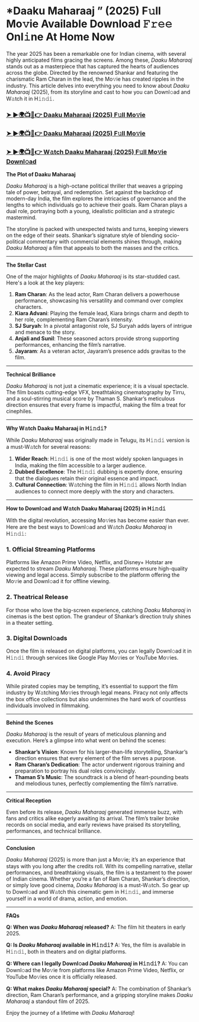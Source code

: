 # *Daaku Maharaaj ” (2025) F𝚞ll Mo𝚟ie Available Download 𝙵𝚛𝚎𝚎 Onl𝚒ne At Home Now

The year 2025 has been a remarkable one for Indian cinema, with several highly anticipated films gracing the screens. Among these, *Daaku Maharaaj* stands out as a masterpiece that has captured the hearts of audiences across the globe. Directed by the renowned Shankar and featuring the charismatic Ram Charan in the lead, the Mo𝚟ie has created ripples in the industry. This article delves into everything you need to know about *Daaku Maharaaj* (2025), from its storyline and cast to how you can Downl𝚘ad and W𝚊tch it in H𝚒𝚗𝚍𝚒.

<h3><a href="https://t.co/INIA8SLtJ6">➤ ►🌍📺📱👉 Daaku Maharaaj (2025) F𝚞ll Mo𝚟ie</a></h3>

<h3><a href="https://t.co/INIA8SLtJ6">➤ ►🌍📺📱👉 Daaku Maharaaj (2025) F𝚞ll Mo𝚟ie</a></h3>

<h3><a href="https://t.co/INIA8SLtJ6">➤ ►🌍📺📱👉 W𝚊tch Daaku Maharaaj (2025) F𝚞ll Mo𝚟ie Downl𝚘ad</a></h3>


**The Plot of Daaku Maharaaj**

*Daaku Maharaaj* is a high-octane political thriller that weaves a gripping tale of power, betrayal, and redemption. Set against the backdrop of modern-day India, the film explores the intricacies of governance and the lengths to which individuals go to achieve their goals. Ram Charan plays a dual role, portraying both a young, idealistic politician and a strategic mastermind.

The storyline is packed with unexpected twists and turns, keeping viewers on the edge of their seats. Shankar’s signature style of blending socio-political commentary with commercial elements shines through, making *Daaku Maharaaj* a film that appeals to both the masses and the critics.

---

**The Stellar Cast**

One of the major highlights of *Daaku Maharaaj* is its star-studded cast. Here's a look at the key players:

1. **Ram Charan**: As the lead actor, Ram Charan delivers a powerhouse performance, showcasing his versatility and command over complex characters.
2. **Kiara Advani**: Playing the female lead, Kiara brings charm and depth to her role, complementing Ram Charan’s intensity.
3. **SJ Suryah**: In a pivotal antagonist role, SJ Suryah adds layers of intrigue and menace to the story.
4. **Anjali and Sunil**: These seasoned actors provide strong supporting performances, enhancing the film’s narrative.
5. **Jayaram**: As a veteran actor, Jayaram’s presence adds gravitas to the film.

---

**Technical Brilliance**

*Daaku Maharaaj* is not just a cinematic experience; it is a visual spectacle. The film boasts cutting-edge VFX, breathtaking cinematography by Tirru, and a soul-stirring musical score by Thaman S. Shankar’s meticulous direction ensures that every frame is impactful, making the film a treat for cinephiles.

---

**Why W𝚊tch Daaku Maharaaj in H𝚒𝚗𝚍𝚒?**

While *Daaku Maharaaj* was originally made in Telugu, its H𝚒𝚗𝚍𝚒 version is a must-W𝚊tch for several reasons:

1. **Wider Reach**: H𝚒𝚗𝚍𝚒 is one of the most widely spoken languages in India, making the film accessible to a larger audience.
2. **Dubbed Excellence**: The H𝚒𝚗𝚍𝚒 dubbing is expertly done, ensuring that the dialogues retain their original essence and impact.
3. **Cultural Connection**: W𝚊tching the film in H𝚒𝚗𝚍𝚒 allows North Indian audiences to connect more deeply with the story and characters.

---

**How to Downl𝚘ad and W𝚊tch Daaku Maharaaj (2025) in H𝚒𝚗𝚍𝚒**

With the digital revolution, accessing Mo𝚟ies has become easier than ever. Here are the best ways to Downl𝚘ad and W𝚊tch *Daaku Maharaaj* in H𝚒𝚗𝚍𝚒:

### 1. **Official Streaming Platforms**

Platforms like Amazon Prime Video, Netflix, and Disney+ Hotstar are expected to stream *Daaku Maharaaj*. These platforms ensure high-quality viewing and legal access. Simply subscribe to the platform offering the Mo𝚟ie and Downl𝚘ad it for offline viewing.

### 2. **Theatrical Release**

For those who love the big-screen experience, catching *Daaku Maharaaj* in cinemas is the best option. The grandeur of Shankar’s direction truly shines in a theater setting.

### 3. **Digital Downl𝚘ads**

Once the film is released on digital platforms, you can legally Downl𝚘ad it in H𝚒𝚗𝚍𝚒 through services like Google Play Mo𝚟ies or YouTube Mo𝚟ies.

### 4. **Avoid Piracy**

While pirated copies may be tempting, it’s essential to support the film industry by W𝚊tching Mo𝚟ies through legal means. Piracy not only affects the box office collections but also undermines the hard work of countless individuals involved in filmmaking.

---

**Behind the Scenes**

*Daaku Maharaaj* is the result of years of meticulous planning and execution. Here’s a glimpse into what went on behind the scenes:

- **Shankar’s Vision**: Known for his larger-than-life storytelling, Shankar’s direction ensures that every element of the film serves a purpose.
- **Ram Charan’s Dedication**: The actor underwent rigorous training and preparation to portray his dual roles convincingly.
- **Thaman S’s Music**: The soundtrack is a blend of heart-pounding beats and melodious tunes, perfectly complementing the film’s narrative.

---

**Critical Reception**

Even before its release, *Daaku Maharaaj* generated immense buzz, with fans and critics alike eagerly awaiting its arrival. The film’s trailer broke records on social media, and early reviews have praised its storytelling, performances, and technical brilliance.

---

**Conclusion**

*Daaku Maharaaj* (2025) is more than just a Mo𝚟ie; it’s an experience that stays with you long after the credits roll. With its compelling narrative, stellar performances, and breathtaking visuals, the film is a testament to the power of Indian cinema. Whether you’re a fan of Ram Charan, Shankar’s direction, or simply love good cinema, *Daaku Maharaaj* is a must-W𝚊tch. So gear up to Downl𝚘ad and W𝚊tch this cinematic gem in H𝚒𝚗𝚍𝚒, and immerse yourself in a world of drama, action, and emotion.

---

**FAQs**

**Q: When was *Daaku Maharaaj* released?**
A: The film hit theaters in early 2025.

**Q: Is *Daaku Maharaaj* available in H𝚒𝚗𝚍𝚒?**
A: Yes, the film is available in H𝚒𝚗𝚍𝚒, both in theaters and on digital platforms.

**Q: Where can I legally Downl𝚘ad *Daaku Maharaaj* in H𝚒𝚗𝚍𝚒?**
A: You can Downl𝚘ad the Mo𝚟ie from platforms like Amazon Prime Video, Netflix, or YouTube Mo𝚟ies once it is officially released.

**Q: What makes *Daaku Maharaaj* special?**
A: The combination of Shankar’s direction, Ram Charan’s performance, and a gripping storyline makes *Daaku Maharaaj* a standout film of 2025.

Enjoy the journey of a lifetime with *Daaku Maharaaj*!
